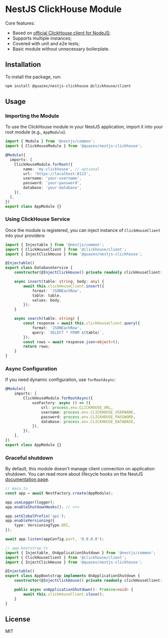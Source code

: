 # NestJS ClickHouse Module

Core features:

- Based on [official ClickHouse client for NodeJS](https://github.com/ClickHouse/clickhouse-js);
- Supports multiple instances;
- Covered with unit and e2e tests;
- Basic module without unnecessary boilerplate.

## Installation

To install the package, run:

```sh
npm install @quazex/nestjs-clickhouse @clickhouse/client
```

## Usage

### Importing the Module

To use the ClickHouse module in your NestJS application, import it into your root module (e.g., `AppModule`).

```typescript
import { Module } from '@nestjs/common';
import { ClickHouseModule } from '@quazex/nestjs-clickhouse';

@Module({
  imports: [
    ClickHouseModule.forRoot({
        name: 'my-clickhouse', // optional
        url: 'https://localhost:8123',
        username: 'your-username',
        password: 'your-password',
        database: 'your-database',
    }),
  ],
})
export class AppModule {}
```

### Using ClickHouse Service

Once the module is registered, you can inject instance of `ClickHouseClient` into your providers:

```typescript
import { Injectable } from '@nestjs/common';
import { ClickHouseClient } from '@clickhouse/client';
import { InjectClickHouse } from '@quazex/nestjs-clickhouse';

@Injectable()
export class DatabaseService {
    constructor(@InjectClickHouse() private readonly clickHouseClient: ClickHouseClient) {}

    async insert(table: string, body: any) {
        await this.clickHouseClient.insert({
            format: 'JSONEachRow',
            table: table,
            values: body,
        });
    }

    async search(table: string) {
        const response = await this.clickHouseClient.query({
            format: 'JSONEachRow',
            query: `SELECT * FROM ${table}`,
        });
        const rows = await response.json<object>();
        return rows;
    }
}
```

### Async Configuration

If you need dynamic configuration, use `forRootAsync`:

```typescript
@Module({
    imports: [
        ClickHouseModule.forRootAsync({
            useFactory: async () => ({
                url: process.env.CLICKHOUSE_URL,
                username: process.env.CLICKHOUSE_USERNAME,
                password: process.env.CLICKHOUSE_PASSWORD,
                database: process.env.CLICKHOUSE_DATABASE,
            }),
        }),
    ],
})
export class AppModule {}
```

### Graceful shutdown

By default, this module doesn't manage client connection on application shutdown. You can read more about lifecycle hooks on the NestJS [documentation page](https://docs.nestjs.com/fundamentals/lifecycle-events#application-shutdown). 

```typescript
// main.ts
const app = await NestFactory.create(AppModule);

app.useLogger(logger);
app.enableShutdownHooks(); // <<<

app.setGlobalPrefix('api');
app.enableVersioning({
    type: VersioningType.URI,
});

await app.listen(appConfig.port, '0.0.0.0');
```

```typescript
// app.bootstrap.ts
import { Injectable, OnApplicationShutdown } from '@nestjs/common';
import { ClickHouseClient } from '@clickhouse/client';
import { InjectClickHouse } from '@quazex/nestjs-clickhouse';

@Injectable()
export class AppBootstrap implements OnApplicationShutdown {
    constructor(@InjectClickHouse() private readonly clickHouseClient: ClickHouseClient) {}

    public async onApplicationShutdown(): Promise<void> {
        await this.clickHouseClient.close();
    }
}
```

## License

MIT
